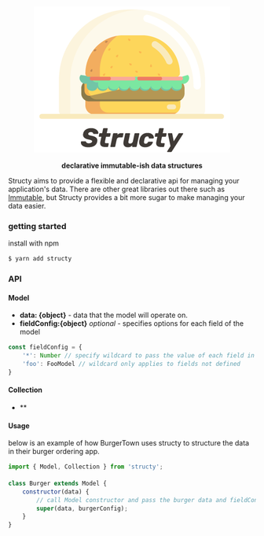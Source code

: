<div align="center" markdown="1">

![Structy](https://github.com/andrewgrewell/structy/blob/master/logo.png)

**declarative immutable-ish data structures**

</div>

Structy aims to provide a flexible and declarative api for managing your application's data. There are other great
libraries out there such as [Immutable](https://facebook.github.io/immutable-js/), but Structy provides a bit more sugar
to make managing your data easier. 

### getting started
install with npm
```javascript
$ yarn add structy
```

### API
#### **Model**
- **data: {object}** - data that the model will operate on.
- **fieldConfig:{object}** *optional* - specifies options for each field of the model
```javascript
const fieldConfig = {
    '*': Number // specify wildcard to pass the value of each field in data to Number constructor
    'foo': FooModel // wildcard only applies to fields not defined
}
```

#### **Collection**
- **
#### Usage
below is an example of how BurgerTown uses structy to structure the data in their burger ordering app.
```javascript
import { Model, Collection } from 'structy';

class Burger extends Model {
    constructor(data) {
        // call Model constructor and pass the burger data and fieldConfig
        super(data, burgerConfig);
    }
}
```


